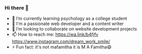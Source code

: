 ### Hi there 👋

<!--
**mafamitha/mafamitha** is a ✨ _special_ ✨ repository because its `README.md` (this file) appears on your GitHub profile.

Here are some ideas to get you started:
-->
 
- 🌱 I’m currently learning psychology as a college student
- 🔭 I'm a passionate web developer and a content writer
- 👯 I’m looking to collaborate on website development projects
- 📫 How to reach me: https://wa.link/b4fjfv <br>
                      https://www.instagram.com/dream_work_smile/
- ⚡ Fun fact: it's not mafamitha it is M A Famitha😄

